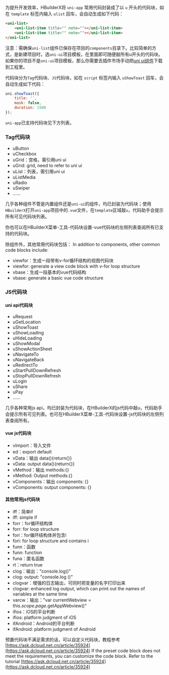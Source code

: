 

为提升开发效率，HBuilderX将 `uni-app` 常用代码封装成了以 `u` 开头的代码块，如在 `template` 标签内输入 `ulist` 回车，会自动生成如下代码：

```html
<uni-list>
	<uni-list-item title="" note=""></uni-list-item>
	<uni-list-item title="" note=""></uni-list-item>
</uni-list>
```

注意：需确保`uni-list`组件已保存在项目的`components`目录下。比较简单的方式，是新建项目时，选`uni-ui`项目模板，在里面即可随便敲所有u开头的代码块。如果你的项目不是`uni-ui`项目模板，那么你需要去插件市场手动把[uni ui组件](https://ext.dcloud.net.cn/plugin?id=55)下载到工程里。


代码块分为`Tag`代码块、`JS`代码块，如在 `script` 标签内输入 `uShowToast` 回车，会自动生成如下代码：

```js
uni.showToast({
	title: '',
	mask: false,
	duration: 1500
});
```

`uni-app`已支持代码块见下方列表。


### Tag代码块

- uButton
- uCheckbox
- uGrid：宫格，需引用uni ui
- uGrid: grid, need to refer to uni ui
- uList：列表，需引用uni ui
- uListMedia
- uRadio
- uSwiper
- ......

几乎各种组件不管是内置组件还是`uni-ui`的组件，均已封装为代码块；使用`HBuilderX`打开`uni-app`项目中的`.vue`文件，在`template`区域敲`u`，代码助手会提示所有可见代码块列表。

你也可以在HBuilderX菜单-工具-代码块设置-vue代码块的左侧列表查阅所有已支持的代码块。

除组件外，其他常用代码块包括：
In addition to components, other common code blocks include:

- viewfor：生成一段带有v-for循环结构的视图代码块
- viewfor: generate a view code block with v-for loop structure
- vbase：生成一段基本的vue代码结构
- vbase: generate a basic vue code structure

### JS代码块

#### uni api代码块
- uRequest
- uGetLocation
- uShowToast
- uShowLoading
- uHideLoading
- uShowModal
- uShowActionSheet
- uNavigateTo
- uNavigateBack
- uRedirectTo
- uStartPullDownRefresh
- uStopPullDownRefresh
- uLogin
- uShare
- uPay
- ......

几乎各种常用js api，均已封装为代码块，在HBuilderX的js代码中敲u，代码助手会提示所有可见列表。也可在HBuilderX菜单-工具-代码块设置-js代码块的左侧列表查阅所有。

#### vue js代码块
- vImport：导入文件
- ed：export default
- vData：输出 data(){return{}}
- vData: output data(){return{}}
- vMethod：输出 methods:{}
- vMethod: Output methods:{}
- vComponents：输出 components: {}
- vComponents: output components: {}

#### 其他常用js代码块
- iff：简单if
- iff: simple if
- forr：for循环结构体
- forr: for loop structure
- fori：for循环结构体并包含i
- fori: for loop structure and contains i
- funn：函数
- funn: function
- funa：匿名函数
- rt：return true
- clog：输出："console.log()"
- clog: output: "console.log ()"
- clogvar：增强的日志输出，可同时把变量的名字打印出来
- clogvar: enhanced log output, which can print out the names of variables at the same time
- varcw：输出："var currentWebview = this.$scope.page.$getAppWebview()"
- ifios：iOS的平台判断
- ifios: platform judgment of iOS
- ifAndroid：Android的平台判断
- ifAndroid: platform judgment of Android

预置代码块不满足需求的话，可以自定义代码块，教程参考[https://ask.dcloud.net.cn/article/35924](https://ask.dcloud.net.cn/article/35924)
If the preset code block does not meet the requirements, you can customize the code block. Refer to the tutorial [https://ask.dcloud.net.cn/article/35924](https://ask.dcloud.net.cn/article/35924)


